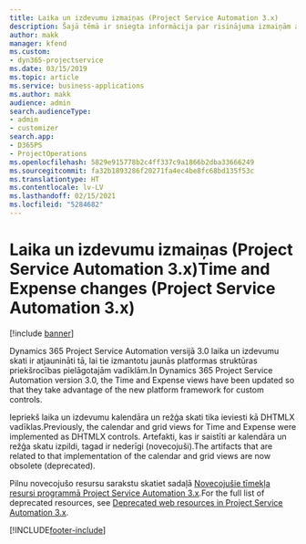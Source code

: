 ```yaml
---
title: Laika un izdevumu izmaiņas (Project Service Automation 3.x)
description: Šajā tēmā ir sniegta informācija par risinājuma izmaiņām attiecībā uz Laiku un Izdevumiem.
author: makk
manager: kfend
ms.custom:
- dyn365-projectservice
ms.date: 03/15/2019
ms.topic: article
ms.service: business-applications
ms.author: makk
audience: admin
search.audienceType:
- admin
- customizer
search.app:
- D365PS
- ProjectOperations
ms.openlocfilehash: 5829e915778b2c4ff337c9a1866b2dba33666249
ms.sourcegitcommit: fa32b1893286f20271fa4ec4be8fc68bd135f53c
ms.translationtype: HT
ms.contentlocale: lv-LV
ms.lasthandoff: 02/15/2021
ms.locfileid: "5284682"
---
```

# <a name="time-and-expense-changes-project-service-automation-3x"></a><span data-ttu-id="9e528-103">Laika un izdevumu izmaiņas (Project Service Automation 3.x)</span><span class="sxs-lookup"><span data-stu-id="9e528-103">Time and Expense changes (Project Service Automation 3.x)</span></span>

[!include [banner](../../includes/psa-now-project-operations.md)]

<span data-ttu-id="9e528-104">Dynamics 365 Project Service Automation versijā 3.0 laika un izdevumu skati ir atjaunināti tā, lai tie izmantotu jaunās platformas struktūras priekšrocības pielāgotajām vadīklām.</span><span class="sxs-lookup"><span data-stu-id="9e528-104">In Dynamics 365 Project Service Automation version 3.0, the Time and Expense views have been updated so that they take advantage of the new platform framework for custom controls.</span></span>

<span data-ttu-id="9e528-105">Iepriekš laika un izdevumu kalendāra un režģa skati tika ieviesti kā DHTMLX vadīklas.</span><span class="sxs-lookup"><span data-stu-id="9e528-105">Previously, the calendar and grid views for Time and Expense were implemented as DHTMLX controls.</span></span> <span data-ttu-id="9e528-106">Artefakti, kas ir saistīti ar kalendāra un režģa skatu izpildi, tagad ir nederīgi (novecojuši).</span><span class="sxs-lookup"><span data-stu-id="9e528-106">The artifacts that are related to that implementation of the calendar and grid views are now obsolete (deprecated).</span></span>

<span data-ttu-id="9e528-107">Pilnu novecojušo resursu sarakstu skatiet sadaļā [Novecojušie tīmekļa resursi programmā Project Service Automation 3.x](web-resources-deprecated-v3.x.md).</span><span class="sxs-lookup"><span data-stu-id="9e528-107">For the full list of deprecated resources, see [Deprecated web resources in Project Service Automation 3.x](web-resources-deprecated-v3.x.md).</span></span>


[!INCLUDE[footer-include](../../includes/footer-banner.md)]